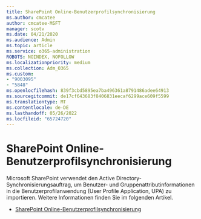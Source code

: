 ```yaml
---
title: SharePoint Online-Benutzerprofilsynchronisierung
ms.author: cmcatee
author: cmcatee-MSFT
manager: scotv
ms.date: 04/21/2020
ms.audience: Admin
ms.topic: article
ms.service: o365-administration
ROBOTS: NOINDEX, NOFOLLOW
ms.localizationpriority: medium
ms.collection: Adm_O365
ms.custom:
- "9003095"
- "5848"
ms.openlocfilehash: 839f3cbd5895ea7ba496361a8791486adee64913
ms.sourcegitcommit: de17cf643683f8406831eecaf6299ace609f5599
ms.translationtype: MT
ms.contentlocale: de-DE
ms.lasthandoff: 05/26/2022
ms.locfileid: "65724720"
---
```

# <a name="sharepoint-online-user-profile-synchronization"></a>SharePoint Online-Benutzerprofilsynchronisierung

Microsoft SharePoint verwendet den Active Directory-Synchronisierungsauftrag, um Benutzer- und Gruppenattributinformationen in die Benutzerprofilanwendung (User Profile Application, UPA) zu importieren. Weitere Informationen finden Sie im folgenden Artikel.

- [SharePoint Online-Benutzerprofilsynchronisierung](https://docs.microsoft.com/sharepoint/user-profile-sync)
